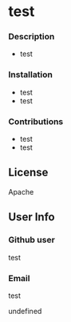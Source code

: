 # test

### Description
* test


### Installation
* test
* test

### Contributions
* test
* test

## License
Apache


## User Info
### Github user
test

### Email
test

undefined
